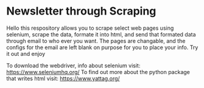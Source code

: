 # Newsletter through Scraping
Hello this respository allows you to scrape select web pages using selenium, scrape the data, formate it into html, and send that formated data through email to who ever you want. The pages are changable, and the configs for the email are left blank on purpose for you to place your info. Try it out and enjoy 

To download the webdriver, info about selenium visit: https://www.seleniumhq.org/
To find out more about the python package that writes html visit: https://www.yattag.org/
